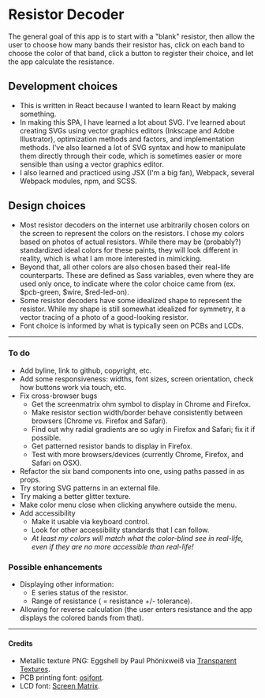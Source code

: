 # Resistor Decoder

The general goal of this app is to start with a "blank" resistor, then allow the user to choose how many bands their resistor has, click on each band to choose the color of that band, click a button to register their choice, and let the app calculate the resistance.


## Development choices
* This is written in React because I wanted to learn React by making something.
* In making this SPA, I have learned a lot about SVG. I've learned about creating SVGs using vector graphics editors (Inkscape and Adobe Illustrator), optimization methods and factors, and implementation methods. I've also learned a lot of SVG syntax and how to manipulate them directly through their code, which is sometimes easier or more sensible than using a vector graphics editor.
* I also learned and practiced using JSX (I'm a big fan), Webpack, several Webpack modules, npm, and SCSS.


## Design choices
* Most resistor decoders on the internet use arbitrarily chosen colors on the screen to represent the colors on the resistors. I chose my colors based on photos of actual resistors. While there may be (probably?) standardized ideal colors for these paints, they will look different in reality, which is what I am more interested in mimicking.
* Beyond that, all other colors are also chosen based their real-life counterparts. These are defined as Sass variables, even where they are used only once, to indicate where the color choice came from (ex. $pcb-green, $wire, $red-led-on).
* Some resistor decoders have some idealized shape to represent the resistor. While my shape is still somewhat idealized for symmetry, it a vector tracing of a photo of a good-looking resistor.
* Font choice is informed by what is typically seen on PCBs and LCDs.

---

### To do
* Add byline, link to github, copyright, etc.
* Add some responsiveness: widths, font sizes, screen orientation, check how buttons work via touch, etc.
* Fix cross-browser bugs
    * Get the screenmatrix ohm symbol to display in Chrome and Firefox.
    * Make resistor section width/border behave consistently between browsers (Chrome vs. Firefox and Safari).
    * Find out why radial gradients are so ugly in Firefox and Safari; fix it if possible.
    * Get patterned resistor bands to display in Firefox.
    * Test with more browsers/devices (currently Chrome, Firefox, and Safari on OSX).
* Refactor the six band components into one, using paths passed in as props.
* Try storing SVG patterns in an external file.
* Try making a better glitter texture.
* Make color menu close when clicking anywhere outside the menu.
* Add accessibility
    * Make it usable via keyboard control.
    * Look for other accessibility standards that I can follow.
    * _At least my colors will match what the color-blind see in real-life, even if they are no more accessible than real-life!_


### Possible enhancements
* Displaying other information:
    * E series status of the resistor.
    * Range of resistance ( = resistance +/- tolerance).
* Allowing for reverse calculation (the user enters resistance and the app displays the colored bands from that).

---

#### Credits
* Metallic texture PNG: Eggshell by Paul Phönixweiß via [Transparent Textures](https://www.transparenttextures.com/).
* PCB printing font: [osifont](https://github.com/hikikomori82/osifont).
* LCD font: [Screen Matrix](http://www.dafont.com/screenmatrix.font).
